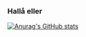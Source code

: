 ### Hallå eller

[![Anurag's GitHub stats](https://github-readme-stats-psi-henna-39.vercel.app/api/top-langs/?username=ninjasnigel&layout=pie&hide=Jupyter%20Notebook,html,System%Verilog)](https://github.com/anuraghazra/github-readme-stats)

<!--

-->

